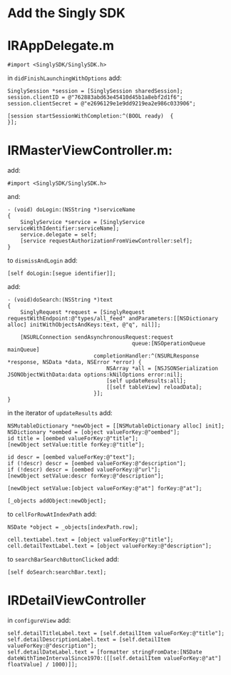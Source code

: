 # Add the Singly SDK


# IRAppDelegate.m

    #import <SinglySDK/SinglySDK.h>

in `didFinishLaunchingWithOptions` add:

    SinglySession *session = [SinglySession sharedSession];
    session.clientID = @"762883abd63e45410d45b1a8ebf2d1f6";
    session.clientSecret = @"e2696129e1e9dd9219ea2e986c033906";

    [session startSessionWithCompletion:^(BOOL ready)  {
    }];


# IRMasterViewController.m:

add:

    #import <SinglySDK/SinglySDK.h>

and:

    - (void) doLogin:(NSString *)serviceName
    {
        SinglyService *service = [SinglyService serviceWithIdentifier:serviceName];
        service.delegate = self;
        [service requestAuthorizationFromViewController:self];
    }

to `dismissAndLogin` add:

    [self doLogin:[segue identifier]];

add:

    - (void)doSearch:(NSString *)text
    {
        SinglyRequest *request = [SinglyRequest requestWithEndpoint:@"types/all_feed" andParameters:[[NSDictionary alloc] initWithObjectsAndKeys:text, @"q", nil]];

        [NSURLConnection sendAsynchronousRequest:request
                                           queue:[NSOperationQueue mainQueue]
                               completionHandler:^(NSURLResponse *response, NSData *data, NSError *error) {
                                   NSArray *all = [NSJSONSerialization JSONObjectWithData:data options:kNilOptions error:nil];
                                   [self updateResults:all];
                                   [[self tableView] reloadData];
                               }];
    }

in the iterator of `updateResults` add:

    NSMutableDictionary *newObject = [[NSMutableDictionary alloc] init];
    NSDictionary *oembed = [object valueForKey:@"oembed"];
    id title = [oembed valueForKey:@"title"];
    [newObject setValue:title forKey:@"title"];

    id descr = [oembed valueForKey:@"text"];
    if (!descr) descr = [oembed valueForKey:@"description"];
    if (!descr) descr = [oembed valueForKey:@"url"];
    [newObject setValue:descr forKey:@"description"];

    [newObject setValue:[object valueForKey:@"at"] forKey:@"at"];

    [_objects addObject:newObject];

to `cellForRowAtIndexPath` add:

    NSDate *object = _objects[indexPath.row];

    cell.textLabel.text = [object valueForKey:@"title"];
    cell.detailTextLabel.text = [object valueForKey:@"description"];

to `searchBarSearchButtonClicked` add:

    [self doSearch:searchBar.text];

# IRDetailViewController

in `configureView` add:

    self.detailTitleLabel.text = [self.detailItem valueForKey:@"title"];
    self.detailDescriptionLabel.text = [self.detailItem valueForKey:@"description"];
    self.detailDateLabel.text = [formatter stringFromDate:[NSDate dateWithTimeIntervalSince1970:([[self.detailItem valueForKey:@"at"] floatValue] / 1000)]];
